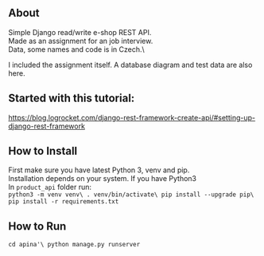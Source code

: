 ## About
Simple Django read/write e-shop REST API.\
Made as an assignment for an job interview.\
Data, some names and code is in Czech.\

I included the assignment itself. A database diagram and test data are also here.

## Started with this tutorial:
https://blog.logrocket.com/django-rest-framework-create-api/#setting-up-django-rest-framework

## How to Install
First make sure you have latest Python 3, venv and pip.\
Installation depends on your system. If you have Python3\
In `product_api` folder run:\
`
python3 -m venv venv\
. venv/bin/activate\
pip install --upgrade pip\
pip install -r requirements.txt
`

## How to Run
`
cd apina'\
python manage.py runserver
`
